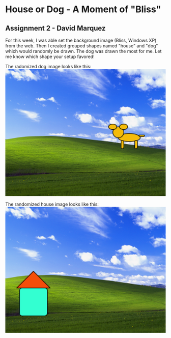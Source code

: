 # House or Dog - A Moment of "Bliss"

## Assignment 2 - David Marquez


For this week, I was able set the background image (Bliss, Windows XP) from the web. Then I created grouped shapes named "house" and "dog" which would randomly be drawn. The dog was drawn the most for me. Let me know which shape your setup favored!


The radomized dog image looks like this:
![Dog_Bliss](Dog_Bliss.png)

The randomized house image looks like this:
![House_Bliss](House_Bliss.png)
